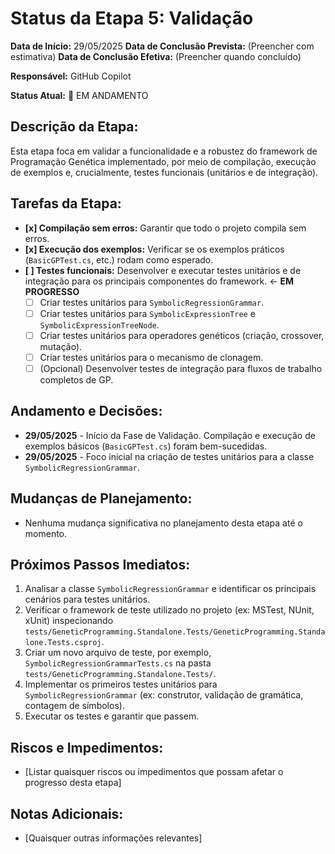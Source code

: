 # Status da Etapa 5: Validação

**Data de Início:** 29/05/2025
**Data de Conclusão Prevista:** (Preencher com estimativa)
**Data de Conclusão Efetiva:** (Preencher quando concluído)

**Responsável:** GitHub Copilot

**Status Atual:** 🔄 EM ANDAMENTO

## Descrição da Etapa:
Esta etapa foca em validar a funcionalidade e a robustez do framework de Programação Genética implementado, por meio de compilação, execução de exemplos e, crucialmente, testes funcionais (unitários e de integração).

## Tarefas da Etapa:

- **[x] Compilação sem erros:** Garantir que todo o projeto compila sem erros.
- **[x] Execução dos exemplos:** Verificar se os exemplos práticos (`BasicGPTest.cs`, etc.) rodam como esperado.
- **[ ] Testes funcionais:** Desenvolver e executar testes unitários e de integração para os principais componentes do framework. ← **EM PROGRESSO**
    - [ ] Criar testes unitários para `SymbolicRegressionGrammar`.
    - [ ] Criar testes unitários para `SymbolicExpressionTree` e `SymbolicExpressionTreeNode`.
    - [ ] Criar testes unitários para operadores genéticos (criação, crossover, mutação).
    - [ ] Criar testes unitários para o mecanismo de clonagem.
    - [ ] (Opcional) Desenvolver testes de integração para fluxos de trabalho completos de GP.

## Andamento e Decisões:

* **29/05/2025** - Início da Fase de Validação. Compilação e execução de exemplos básicos (`BasicGPTest.cs`) foram bem-sucedidas.
* **29/05/2025** - Foco inicial na criação de testes unitários para a classe `SymbolicRegressionGrammar`.

## Mudanças de Planejamento:

* Nenhuma mudança significativa no planejamento desta etapa até o momento.

## Próximos Passos Imediatos:

1.  Analisar a classe `SymbolicRegressionGrammar` e identificar os principais cenários para testes unitários.
2.  Verificar o framework de teste utilizado no projeto (ex: MSTest, NUnit, xUnit) inspecionando `tests/GeneticProgramming.Standalone.Tests/GeneticProgramming.Standalone.Tests.csproj`.
3.  Criar um novo arquivo de teste, por exemplo, `SymbolicRegressionGrammarTests.cs` na pasta `tests/GeneticProgramming.Standalone.Tests/`.
4.  Implementar os primeiros testes unitários para `SymbolicRegressionGrammar` (ex: construtor, validação de gramática, contagem de símbolos).
5.  Executar os testes e garantir que passem.

## Riscos e Impedimentos:

*   [Listar quaisquer riscos ou impedimentos que possam afetar o progresso desta etapa]

## Notas Adicionais:

*   [Quaisquer outras informações relevantes]
